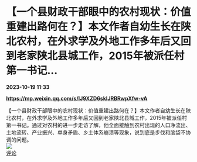 # 【一个县财政干部眼中的农村现状：价值重建出路何在？】本文作者自幼生长在陕北农村，在外求学及外地工作多年后又回到老家陕北县城工作，2015年被派任村第一书记...

**2023-10-19 11:33**

**https://mp.weixin.qq.com/s/IJ9XZD6skIJRBRwpXfw-vA**

【一个县财政干部眼中的农村现状：价值重建出路何在？】本文作者自幼生长在陕北农村，在外求学及外地工作多年后又回到老家陕北县城工作，2015年被派任村第一书记。通过对农村的进一步走访了解，他全面接触到农村出现的人口净流出、土地流转、产业振兴、单身矛盾、乡土体系崩溃等现象，说到底是步伐和脑袋不协调的问题。  
![](https://img3.chouti.com/CHOUTI_20231019/09E3B30C6D6B4CC099092150E64D7758_W500H500.jpeg)  
[评论](https://m.chouti.com/link/40336871)